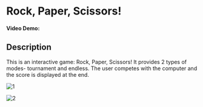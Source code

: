 # Rock, Paper, Scissors!

#### Video Demo:
## Description
This is an interactive game: Rock, Paper, Scissors! It provides 2 types of modes- tournament and endless. The user competes with the computer and the score is displayed at the end.

![1](<Screenshot 2024-11-02 at 12.54.27 PM.png>) 

![2](<Screenshot 2024-11-02 at 12.52.52 PM.png>)